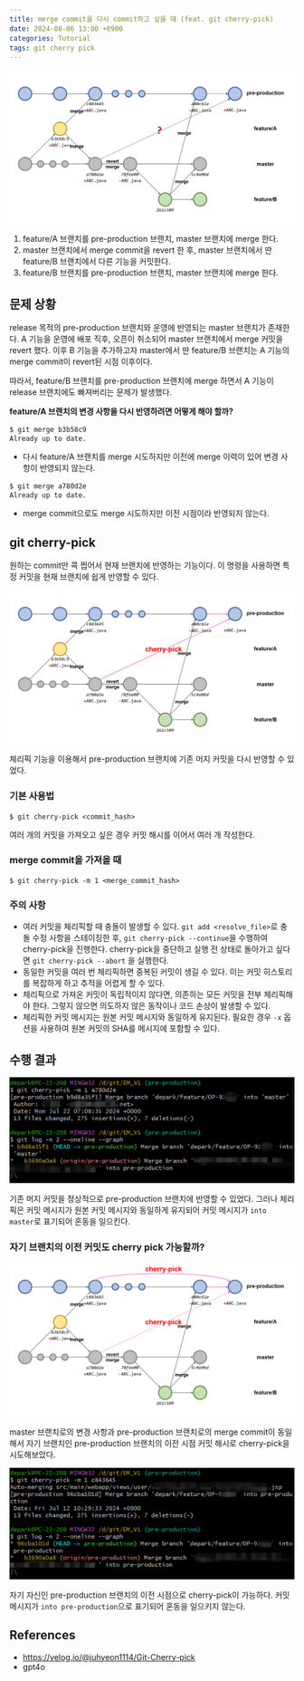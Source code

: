 ```yaml
---
title: merge commit을 다시 commit하고 싶을 때 (feat. git cherry-pick)
date: 2024-08-06 13:00 +0900
categories: Tutorial
tags: git cherry pick
---
```

![문제 상황](../assets/img/posts/20240806-git-cherrypick-1.png)
1. feature/A 브랜치를 pre-production 브랜치, master 브랜치에 merge 한다.
2. master 브랜치에서 merge commit을 revert 한 후, master 브랜치에서 딴 feature/B 브랜치에서 다른 기능을 커밋한다.
3. feature/B 브랜치를 pre-production 브랜치, master 브랜치에 merge 한다.

## 문제 상황
release 목적의 pre-production 브랜치와 운영에 반영되는 master 브랜치가 존재한다.
A 기능을 운영에 배포 직후, 오픈이 취소되어 master 브랜치에서 merge 커밋을 revert 했다. 이후 B 기능을 추가하고자 master에서 딴 feature/B 브랜치는 A 기능의 merge commit이 revert된 시점 이후이다.

따라서, feature/B 브랜치를 pre-production 브랜치에 merge 하면서 A 기능이 release 브랜치에도 빠져버리는 문제가 발생했다.

**feature/A 브랜치의 변경 사항을 다시 반영하려면 어떻게 해야 할까?**

```shell
$ git merge b3b58c9
Already up to date.
```
- 다시 feature/A 브랜치를 merge 시도하지만 이전에 merge 이력이 있어 변경 사항이 반영되지 않는다.


```shell
$ git merge a780d2e
Already up to date.
```
- merge commit으로도 merge 시도하지만 이전 시점이라 반영되지 않는다.


## git cherry-pick
원하는 commit만 콕 찝어서 현재 브랜치에 반영하는 기능이다. 이 명령을 사용하면 특정 커밋을 현재 브랜치에 쉽게 반영할 수 있다.

![cherry pick](../assets/img/posts/20240806-git-cherrypick-2.png)

체리픽 기능을 이용해서 pre-production 브랜치에 기존 머지 커밋을 다시 반영할 수 있었다.

### 기본 사용법
```shell
$ git cherry-pick <commit_hash>
```
여러 개의 커밋을 가져오고 싶은 경우 커밋 해시를 이어서 여러 개 작성한다.

### merge commit을 가져올 때
```shell
$ git cherry-pick -m 1 <merge_commit_hash>
```

### 주의 사항
- 여러 커밋을 체리픽할 때 충돌이 발생할 수 있다.
	`git add <resolve_file>`로 충돌 수정 사항을 스테이징한 후, `git cherry-pick --continue`을 수행하여 cherry-pick을 진행한다.
	cherry-pick을 중단하고 실행 전 상태로 돌아가고 싶다면 `git cherry-pick --abort` 을 실행한다.
- 동일한 커밋을 여러 번 체리픽하면 중복된 커밋이 생길 수 있다. 이는 커밋 히스토리를 복잡하게 하고 추적을 어렵게 할 수 있다.
- 체리픽으로 가져온 커밋이 독립적이지 않다면, 의존하는 모든 커밋을 전부 체리픽해야 한다. 그렇지 않으면 의도하지 않은 동작이나 코드 손상이 발생할 수 있다.
- 체리픽한 커밋 메시지는 원본 커밋 메시지와 동일하게 유지된다. 필요한 경우 `-x` 옵션을 사용하여 원본 커밋의 SHA를 메시지에 포함할 수 있다.

## 수행 결과
![cherry pick 수행 결과](../assets/img/posts/20240806-git-cherrypick-3.png)

기존 머지 커밋을 정상적으로 pre-production 브랜치에 반영할 수 있었다. 그러나 체리픽은 커밋 메시지가 원본 커밋 메시지와 동일하게 유지되어 커밋 메시지가 `into master`로 표기되어 혼동을 일으킨다.

### 자기 브랜치의 이전 커밋도 cherry pick 가능할까?
![자기 브랜치의 이전 커밋 cherry pick](../assets/img/posts/20240806-git-cherrypick-4.png)

master 브랜치로의 변경 사항과 pre-production 브랜치로의 merge commit이 동일해서 자기 브랜치인 pre-production 브랜치의 이전 시점 커밋 해시로 cherry-pick을 시도해보았다.

![cherry pick 수행 결과](../assets/img/posts/20240806-git-cherrypick-5.png)

자기 자신인 pre-production 브랜치의 이전 시점으로 cherry-pick이 가능하다. 커밋 메시지가 `into pre-production`으로 표기되어 혼동을 일으키지 않는다.

## References
- https://velog.io/@juhyeon1114/Git-Cherry-pick
- gpt4o